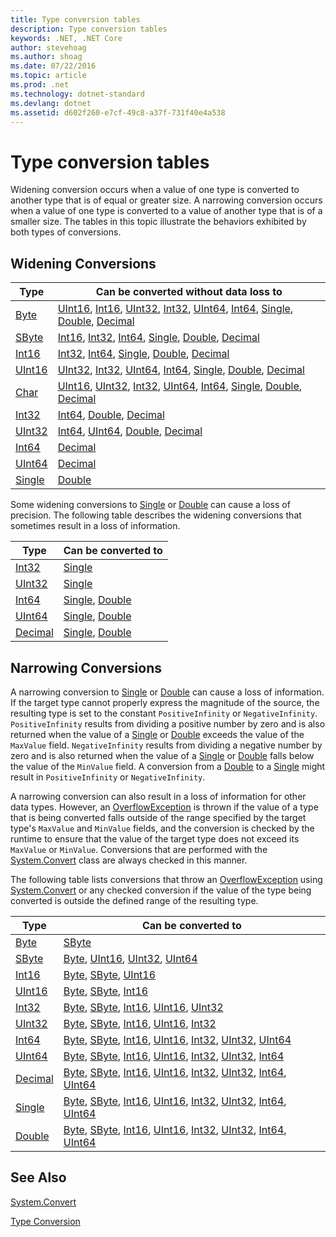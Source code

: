 ```yaml
---
title: Type conversion tables
description: Type conversion tables
keywords: .NET, .NET Core
author: stevehoag
ms.author: shoag
ms.date: 07/22/2016
ms.topic: article
ms.prod: .net
ms.technology: dotnet-standard
ms.devlang: dotnet
ms.assetid: d602f260-e7cf-49c8-a37f-731f40e4a538
---
```


# Type conversion tables

Widening conversion occurs when a value of one type is converted to another type that is of equal or greater size. A narrowing conversion occurs when a value of one type is converted to a value of another type that is of a smaller size. The tables in this topic illustrate the behaviors exhibited by both types of conversions.

## Widening Conversions

Type | Can be converted without data loss to
---- | -------------------------------------
[Byte](xref:System.Byte) | [UInt16](xref:System.UInt16), [Int16](xref:System.Int16), [UInt32](xref:System.UInt32), [Int32](xref:System.Int32), [UInt64](xref:System.UInt64), [Int64](xref:System.Int64), [Single](xref:System.Single), [Double](xref:System.Double), [Decimal](xref:System.Decimal)
[SByte](xref:System.SByte) | [Int16](xref:System.Int16), [Int32](xref:System.Int32), [Int64](xref:System.Int64), [Single](xref:System.Single), [Double](xref:System.Double), [Decimal](xref:System.Decimal)
[Int16](xref:System.Int16) | [Int32](xref:System.Int32), [Int64](xref:System.Int64), [Single](xref:System.Single), [Double](xref:System.Double), [Decimal](xref:System.Decimal)
[UInt16](xref:System.UInt16) | [UInt32](xref:System.UInt32), [Int32](xref:System.Int32), [UInt64](xref:System.UInt64), [Int64](xref:System.Int64), [Single](xref:System.Single), [Double](xref:System.Double), [Decimal](xref:System.Decimal)
[Char](xref:System.Char) | [UInt16](xref:System.UInt16), [UInt32](xref:System.UInt32), [Int32](xref:System.Int32), [UInt64](xref:System.UInt64), [Int64](xref:System.Int64), [Single](xref:System.Single), [Double](xref:System.Double), [Decimal](xref:System.Decimal)
[Int32](xref:System.Int32) | [Int64](xref:System.Int64), [Double](xref:System.Double), [Decimal](xref:System.Decimal)
[UInt32](xref:System.UInt32) | [Int64](xref:System.Int64), [UInt64](xref:System.UInt64), [Double](xref:System.Double), [Decimal](xref:System.Decimal)
[Int64](xref:System.Int64) | [Decimal](xref:System.Decimal)
[UInt64](xref:System.UInt64) | [Decimal](xref:System.Decimal)
[Single](xref:System.Single) | [Double](xref:System.Double)

Some widening conversions to [Single](xref:System.Single) or [Double](xref:System.Double) can cause a loss of precision. The following table describes the widening conversions that sometimes result in a loss of information.

Type | Can be converted to
---- | -------------------
[Int32](xref:System.Int32) | [Single](xref:System.Single)
[UInt32](xref:System.UInt32) | [Single](xref:System.Single)
[Int64](xref:System.Int64) | [Single](xref:System.Single), [Double](xref:System.Double)
[UInt64](xref:System.UInt64) | [Single](xref:System.Single), [Double](xref:System.Double)
[Decimal](xref:System.Decimal) | [Single](xref:System.Single), [Double](xref:System.Double)

## Narrowing Conversions

A narrowing conversion to [Single](xref:System.Single) or [Double](xref:System.Double) can cause a loss of information. If the target type cannot properly express the magnitude of the source, the resulting type is set to the constant `PositiveInfinity` or `NegativeInfinity`. `PositiveInfinity` results from dividing a positive number by zero and is also returned when the value of a [Single](xref:System.Single) or [Double](xref:System.Double) exceeds the value of the `MaxValue` field. `NegativeInfinity` results from dividing a negative number by zero and is also returned when the value of a [Single](xref:System.Single) or [Double](xref:System.Double) falls below the value of the `MinValue` field. A conversion from a [Double](xref:System.Double) to a [Single](xref:System.Single) might result in `PositiveInfinity` or `NegativeInfinity`.

A narrowing conversion can also result in a loss of information for other data types. However, an [OverflowException](xref:System.OverflowException) is thrown if the value of a type that is being converted falls outside of the range specified by the target type's `MaxValue` and `MinValue` fields, and the conversion is checked by the runtime to ensure that the value of the target type does not exceed its `MaxValue` or `MinValue`. Conversions that are performed with the [System.Convert](xref:System.Convert) class are always checked in this manner.

The following table lists conversions that throw an [OverflowException](xref:System.OverflowException) using [System.Convert](xref:System.Convert) or any checked conversion if the value of the type being converted is outside the defined range of the resulting type.

Type | Can be converted to
---- | -------------------
[Byte](xref:System.Byte) | [SByte](xref:System.SByte)
[SByte](xref:System.SByte) | [Byte](xref:System.Byte), [UInt16](xref:System.UInt16), [UInt32](xref:System.UInt32), [UInt64](xref:System.UInt64)
[Int16](xref:System.Int16) | [Byte](xref:System.Byte), [SByte](xref:System.SByte), [UInt16](xref:System.UInt16)
[UInt16](xref:System.UInt16) | [Byte](xref:System.Byte), [SByte](xref:System.SByte), [Int16](xref:System.Int16)
[Int32](xref:System.Int32) | [Byte](xref:System.Byte), [SByte](xref:System.SByte), [Int16](xref:System.Int16), [UInt16](xref:System.UInt16), [UInt32](xref:System.UInt32)
[UInt32](xref:System.UInt32) | [Byte](xref:System.Byte), [SByte](xref:System.SByte), [Int16](xref:System.Int16), [UInt16](xref:System.UInt16), [Int32](xref:System.Int32)
[Int64](xref:System.Int64) | [Byte](xref:System.Byte), [SByte](xref:System.SByte), [Int16](xref:System.Int16), [UInt16](xref:System.UInt16), [Int32](xref:System.Int32), [UInt32](xref:System.UInt32), [UInt64](xref:System.UInt64)
[UInt64](xref:System.UInt64) | [Byte](xref:System.Byte), [SByte](xref:System.SByte), [Int16](xref:System.Int16), [UInt16](xref:System.UInt16), [Int32](xref:System.Int32), [UInt32](xref:System.UInt32), [Int64](xref:System.Int64)
[Decimal](xref:System.Decimal) | [Byte](xref:System.Byte), [SByte](xref:System.SByte), [Int16](xref:System.Int16), [UInt16](xref:System.UInt16), [Int32](xref:System.Int32), [UInt32](xref:System.UInt32), [Int64](xref:System.Int64), [UInt64](xref:System.UInt64)
[Single](xref:System.Single) | [Byte](xref:System.Byte), [SByte](xref:System.SByte), [Int16](xref:System.Int16), [UInt16](xref:System.UInt16), [Int32](xref:System.Int32), [UInt32](xref:System.UInt32), [Int64](xref:System.Int64), [UInt64](xref:System.UInt64)
[Double](xref:System.Double) | [Byte](xref:System.Byte), [SByte](xref:System.SByte), [Int16](xref:System.Int16), [UInt16](xref:System.UInt16), [Int32](xref:System.Int32), [UInt32](xref:System.UInt32), [Int64](xref:System.Int64), [UInt64](xref:System.UInt64)

## See Also

[System.Convert](xref:System.Convert)

[Type Conversion](type-conversion.md)

